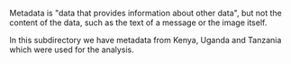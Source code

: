 Metadata  is "data that provides information about other data", but not the content of the data, such as the text of a message or the image itself.

In this subdirectory we have metadata from Kenya, Uganda and Tanzania which were used for the analysis.
